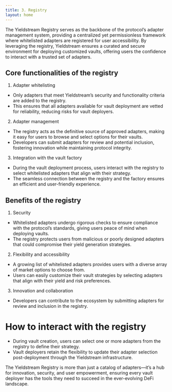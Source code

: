 ```yaml
---
title: 3. Registry
layout: home
---
```


The Yieldstream Registry serves as the backbone of the protocol’s adapter management system, providing a centralized yet permissionless framework where whitelisted adapters are registered for user accessibility.
By leveraging the registry, Yieldstream ensures a curated and secure environment for deploying customized vaults, offering users the confidence to interact with a trusted set of adapters.

## Core functionalities of the registry

1. Adapter whitelisting

- Only adapters that meet Yieldstream’s security and functionality criteria are added to the registry.
- This ensures that all adapters available for vault deployment are vetted for reliability, reducing risks for vault deployers.

2. Adapter management

- The registry acts as the definitive source of approved adapters, making it easy for users to browse and select options for their vaults.
- Developers can submit adapters for review and potential inclusion, fostering innovation while maintaining protocol integrity.

3. Integration with the vault factory

- During the vault deployment process, users interact with the registry to select whitelisted adapters that align with their strategy.
- The seamless connection between the registry and the factory ensures an efficient and user-friendly experience.

## Benefits of the registry

1. Security

- Whitelisted adapters undergo rigorous checks to ensure compliance with the protocol’s standards, giving users peace of mind when deploying vaults.
- The registry protects users from malicious or poorly designed adapters that could compromise their yield generation strategies.

2. Flexibility and accessibility

- A growing list of whitelisted adapters provides users with a diverse array of market options to choose from.
- Users can easily customize their vault strategies by selecting adapters that align with their yield and risk preferences.

3. Innovation and collaboration

- Developers can contribute to the ecosystem by submitting adapters for review and inclusion in the registry.

# How to interact with the registry

- During vault creation, users can select one or more adapters from the registry to define their strategy.
- Vault deployers retain the flexibility to update their adapter selection post-deployment through the Yieldstream infrastructure.

The Yieldstream Registry is more than just a catalog of adapters—it’s a hub for innovation, security, and user empowerment, ensuring every vault deployer has the tools they need to succeed in the ever-evolving DeFi landscape.
